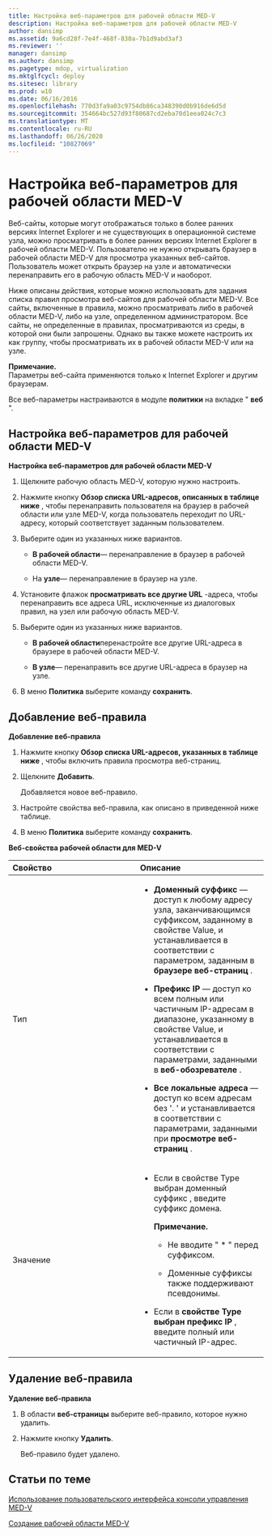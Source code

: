 ```yaml
---
title: Настройка веб-параметров для рабочей области MED-V
description: Настройка веб-параметров для рабочей области MED-V
author: dansimp
ms.assetid: 9a6cd28f-7e4f-468f-830a-7b1d9abd3af3
ms.reviewer: ''
manager: dansimp
ms.author: dansimp
ms.pagetype: mdop, virtualization
ms.mktglfcycl: deploy
ms.sitesec: library
ms.prod: w10
ms.date: 06/16/2016
ms.openlocfilehash: 770d3fa9a03c9754db86ca348390d0b916de6d5d
ms.sourcegitcommit: 354664bc527d93f80687cd2eba70d1eea024c7c3
ms.translationtype: MT
ms.contentlocale: ru-RU
ms.lasthandoff: 06/26/2020
ms.locfileid: "10827069"
---
```

# Настройка веб-параметров для рабочей области MED-V


Веб-сайты, которые могут отображаться только в более ранних версиях Internet Explorer и не существующих в операционной системе узла, можно просматривать в более ранних версиях Internet Explorer в рабочей области MED-V. Пользователю не нужно открывать браузер в рабочей области MED-V для просмотра указанных веб-сайтов. Пользователь может открыть браузер на узле и автоматически перенаправить его в рабочую область MED-V и наоборот.

Ниже описаны действия, которые можно использовать для задания списка правил просмотра веб-сайтов для рабочей области MED-V. Все сайты, включенные в правила, можно просматривать либо в рабочей области MED-V, либо на узле, определенном администратором. Все сайты, не определенные в правилах, просматриваются из среды, в которой они были запрошены. Однако вы также можете настроить их как группу, чтобы просматривать их в рабочей области MED-V или на узле.

**Примечание.**  
Параметры веб-сайта применяются только к Internet Explorer и другим браузерам.



Все веб-параметры настраиваются в модуле **политики** на вкладке " **веб** ".

## Настройка веб-параметров для рабочей области MED-V


**Настройка веб-параметров для рабочей области MED-V**

1.  Щелкните рабочую область MED-V, которую нужно настроить.

2.  Нажмите кнопку **Обзор списка URL-адресов, описанных в таблице ниже** , чтобы перенаправить пользователя на браузер в рабочей области или узле MED-V, когда пользователь переходит по URL-адресу, который соответствует заданным пользователем.

3.  Выберите один из указанных ниже вариантов.

    -   **В рабочей области**— перенаправление в браузер в рабочей области MED-V.

    -   На **узле**— перенаправление в браузер на узле.

4.  Установите флажок **просматривать все другие URL** -адреса, чтобы перенаправить все адреса URL, исключенные из диалоговых правил, на узел или рабочую область MED-V.

5.  Выберите один из указанных ниже вариантов.

    -   **В рабочей области**перенастройте все другие URL-адреса в браузере в рабочей области MED-V.

    -   **В узле**— перенаправить все другие URL-адреса в браузер на узле.

6.  В меню **Политика** выберите команду **сохранить**.

## Добавление веб-правила


**Добавление веб-правила**

1.  Нажмите кнопку **Обзор списка URL-адресов, указанных в таблице ниже** , чтобы включить правила просмотра веб-страниц.

2.  Щелкните **Добавить**.

    Добавляется новое веб-правило.

3.  Настройте свойства веб-правила, как описано в приведенной ниже таблице.

4.  В меню **Политика** выберите команду **сохранить**.

**Веб-свойства рабочей области для MED-V**

<table>
<colgroup>
<col width="50%" />
<col width="50%" />
</colgroup>
<thead>
<tr class="header">
<th align="left">Свойство</th>
<th align="left">Описание</th>
</tr>
</thead>
<tbody>
<tr class="odd">
<td align="left"><p>Тип</p></td>
<td align="left"><ul>
<li><p><strong>Доменный суффикс </strong> — доступ к любому адресу узла, заканчивающимся суффиксом, заданному в <strong> </strong> свойстве Value, и устанавливается в соответствии с параметром, заданным в <strong> браузере веб-страниц </strong> .</p></li>
<li><p><strong>Префикс IP </strong> — доступ ко всем полным или частичным IP-адресам в диапазоне, указанному в <strong> </strong> свойстве Value, и устанавливается в соответствии с параметрами, заданными в <strong> веб-обозревателе </strong> .</p></li>
<li><p><strong>Все локальные адреса </strong> — доступ ко всем адресам без &#39;. &#39; и устанавливается в соответствии с параметрами, заданными при <strong> просмотре веб-страниц </strong> .</p></li>
</ul></td>
</tr>
<tr class="even">
<td align="left"><p>Значение</p></td>
<td align="left"><ul>
<li><p>Если <strong> </strong> в свойстве Type выбран доменный суффикс <strong> </strong> , введите суффикс домена.</p>
<div class="alert">
<strong>Примечание.</strong><br/><ul>
<li><p>Не вводите &quot; * &quot; перед суффиксом.</p></li>
<li><p>Доменные суффиксы также поддерживают псевдонимы.</p></li>
</ul>
</div>
<div>

</div></li>
<li><p>Если в <strong> свойстве Type выбран префикс IP </strong> , введите полный или частичный IP-адрес.</p></li>
</ul></td>
</tr>
</tbody>
</table>



## Удаление веб-правила


**Удаление веб-правила**

1.  В области **веб-страницы** выберите веб-правило, которое нужно удалить.

2.  Нажмите кнопку **Удалить**.

    Веб-правило будет удалено.

## Статьи по теме


[Использование пользовательского интерфейса консоли управления MED-V](using-the-med-v-management-console-user-interface.md)

[Создание рабочей области MED-V](creating-a-med-v-workspacemedv-10-sp1.md)









